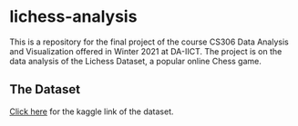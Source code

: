 # lichess-analysis
This is a repository for the final project of the course CS306 Data Analysis and Visualization offered in Winter 2021 at DA-IICT.  The project is on the  data analysis of the Lichess Dataset, a popular online Chess game.
## The Dataset
[Click here](https://www.kaggle.com/noobiedatascientist/lichess-september-2020-data?select=Sept20analysis.csv) for the kaggle link of the dataset.
